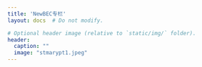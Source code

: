 ```yaml
---
title: 'NewBEC专栏'
layout: docs  # Do not modify.

# Optional header image (relative to `static/img/` folder).
header:
  caption: ""
  image: "stmarypt1.jpeg"
---
```

